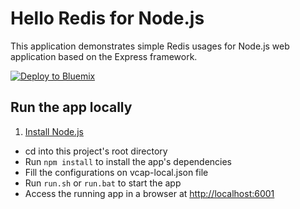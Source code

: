 # Hello Redis for Node.js

This application demonstrates simple Redis usages for Node.js web application based on the Express framework.

[![Deploy to Bluemix](https://bluemix.net/deploy/button.png)](https://bluemix.net/deploy?repository=https://github.com/mc500/hello-redis-nodejs)

## Run the app locally

1. [Install Node.js][]
+ cd into this project's root directory
+ Run `npm install` to install the app's dependencies
+ Fill the configurations on vcap-local.json file
+ Run `run.sh` or `run.bat` to start the app
+ Access the running app in a browser at <http://localhost:6001>

[Install Node.js]: https://nodejs.org/en/download/
